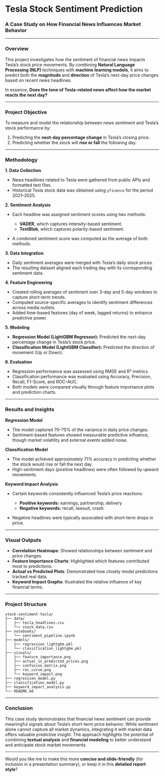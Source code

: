# Tesla Stock Sentiment Prediction

### A Case Study on How Financial News Influences Market Behavior

---

### Overview

This project investigates how the sentiment of financial news impacts Tesla’s stock price movements.
By combining **Natural Language Processing (NLP)** techniques with **machine learning models**, it aims to predict both the **magnitude** and **direction** of Tesla’s next-day price changes based on recent news headlines.

In essence,
**Does the tone of Tesla-related news affect how the market reacts the next day?**

---

### Project Objective

To measure and model the relationship between news sentiment and Tesla’s stock performance by:

1. Predicting the **next-day percentage change** in Tesla’s closing price.
2. Predicting whether the stock will **rise or fall** the following day.

---

### Methodology

**1. Data Collection**

* News headlines related to Tesla were gathered from public APIs and formatted text files.
* Historical Tesla stock data was obtained using `yfinance` for the period 2021–2025.

**2. Sentiment Analysis**

* Each headline was assigned sentiment scores using two methods:

  * **VADER**, which captures intensity-based sentiment.
  * **TextBlob**, which captures polarity-based sentiment.
* A combined sentiment score was computed as the average of both methods.

**3. Data Integration**

* Daily sentiment averages were merged with Tesla’s daily stock prices.
* The resulting dataset aligned each trading day with its corresponding sentiment data.

**4. Feature Engineering**

* Created rolling averages of sentiment over 3-day and 5-day windows to capture short-term trends.
* Computed source-specific averages to identify sentiment differences across media outlets.
* Added time-based features (day of week, lagged returns) to enhance predictive power.

**5. Modeling**

* **Regression Model (LightGBM Regressor):** Predicted the next-day percentage change in Tesla’s stock price.
* **Classification Model (LightGBM Classifier):** Predicted the direction of movement (Up or Down).

**6. Evaluation**

* Regression performance was assessed using RMSE and R² metrics.
* Classification performance was evaluated using Accuracy, Precision, Recall, F1-Score, and ROC–AUC.
* Both models were compared visually through feature importance plots and prediction charts.

---

### Results and Insights

**Regression Model**

* The model captured 70–75% of the variance in daily price changes.
* Sentiment-based features showed measurable predictive influence, though market volatility and external events added noise.

**Classification Model**

* The model achieved approximately 71% accuracy in predicting whether the stock would rise or fall the next day.
* High-sentiment days (positive headlines) were often followed by upward movements.

**Keyword Impact Analysis**

* Certain keywords consistently influenced Tesla’s price reactions:

  * **Positive keywords:** earnings, partnership, delivery
  * **Negative keywords:** recall, lawsuit, crash
* Negative headlines were typically associated with short-term drops in price.

---

### Visual Outputs

* **Correlation Heatmaps**: Showed relationships between sentiment and price changes.
* **Feature Importance Charts**: Highlighted which features contributed most to predictions.
* **Actual vs Predicted Plots**: Demonstrated how closely model predictions tracked real data.
* **Keyword Impact Graphs**: Illustrated the relative influence of key financial terms.

---

### Project Structure

```
stock-sentiment-tesla/
├── data/
│   ├── tesla_headlines.csv
│   └── stock_data.csv
├── notebooks/
│   └── sentiment_pipeline.ipynb
├── models/
│   ├── regression_lightgbm.pkl
│   └── classification_lightgbm.pkl
├── visuals/
│   ├── feature_importance.png
│   ├── actual_vs_predicted_prices.png
│   ├── confusion_matrix.png
│   ├── roc_curve.png
│   └── keyword_impact.png
├── regression_model.py
├── classification_model.py
├── keyword_impact_analysis.py
└── README.md
```

---

### Conclusion

This case study demonstrates that financial news sentiment can provide meaningful signals about Tesla’s short-term price behavior.
While sentiment alone cannot capture all market dynamics, integrating it with market data offers valuable predictive insight.
The approach highlights the potential of combining **textual analysis** and **financial modeling** to better understand and anticipate stock market movements.

---

Would you like me to make this more **concise and slide-friendly** (for inclusion in a presentation summary), or keep it in this **detailed report style**?

